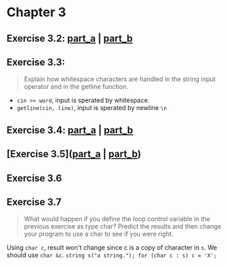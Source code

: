 Chapter 3
=======
Exercise 3.2: [part_a](https://github.com/gong7788/cpp-primer/blob/master/ch03/ex3_2a.cpp) | [part_b](https://github.com/gong7788/cpp-primer/blob/master/ch03/ex3_2b.cpp)
-----
Exercise 3.3:
-----
> Explain how whitespace characters are handled in the string input operator and in the getline function.
  + `cin >> word`, input is sperated by whitespace. 
  + `getline(cin, line)`, input is sperated by newline `\n`
 
Exercise 3.4: [part_a](https://github.com/gong7788/cpp-primer/blob/master/ch03/ex3_4a.cpp) | [part_b](https://github.com/gong7788/cpp-primer/blob/master/ch03/ex3_4b.cpp)
----
[Exercise 3.5]([part_a](https://github.com/gong7788/cpp-primer/blob/master/ch03/ex3_2a.cpp) | [part_b](https://github.com/gong7788/cpp-primer/blob/master/ch03/ex3_5.cpp))
----
Exercise 3.6
---
Exercise 3.7
---
> What would happen if you define the loop control variable in the previous exercise as type char? Predict the results and then change your program to use a char to see if you were right.

Using `char c`, result won't change since c is a copy of character in `s`. We should use `char &c`.
`string s("a string.");
for (char c : s) c = 'X';` 
